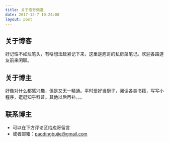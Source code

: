 ```yaml
---
title: 关于庖哥频道
date: 2017-12-7 10:24:00
layout: post
---
```


## 关于博客

好记性不如烂笔头，有啥想法赶紧记下来，这里是庖哥的私房菜笔记。欢迎各路道友前来闲聊。

## 关于博主

好像对什么都感兴趣，但是又无一精通。平时爱好当厨子，阅读各类书籍，写写小程序，逛逛知乎科普。其他以后再补。。。

## 联系博主
- 可以在下方评论区给庖哥留言
- 或者邮箱：paodingbujie@gmail.com





